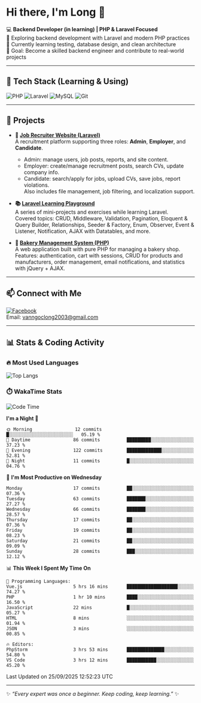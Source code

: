 # Hi there, I'm Long 👋

💻 **Backend Developer (in learning) | PHP & Laravel Focused**  
🚀 Exploring backend development with Laravel and modern PHP practices  
🌱 Currently learning testing, database design, and clean architecture  
🎯 Goal: Become a skilled backend engineer and contribute to real-world projects  

---

## 🔧 Tech Stack (Learning & Using)
![PHP](https://img.shields.io/badge/PHP-777BB4?style=for-the-badge&logo=php&logoColor=white)
![Laravel](https://img.shields.io/badge/Laravel-FF2D20?style=for-the-badge&logo=laravel&logoColor=white)
![MySQL](https://img.shields.io/badge/MySQL-005C84?style=for-the-badge&logo=mysql&logoColor=white)
![Git](https://img.shields.io/badge/Git-F05032?style=for-the-badge&logo=git&logoColor=white)

---

## 🚀 Projects

- **💼 [Job Recruiter Website (Laravel)](https://github.com/ngoclong712/web_moi_gioi_viec_lam)**  
  A recruitment platform supporting three roles: **Admin**, **Employer**, and **Candidate**.  
  - Admin: manage users, job posts, reports, and site content.  
  - Employer: create/manage recruitment posts, search CVs, update company info.  
  - Candidate: search/apply for jobs, upload CVs, save jobs, report violations.  
  Also includes file management, job filtering, and localization support.

- **📚 [Laravel Learning Playground](https://github.com/ngoclong712/web_laravel)**  
  A series of mini-projects and exercises while learning Laravel.  
  Covered topics: CRUD, Middleware, Validation, Pagination, Eloquent & Query Builder, Relationships, Seeder & Factory, Enum, Observer, Event & Listener, Notification, AJAX with Datatables, and more.  

- **🍞 [Bakery Management System (PHP)](https://github.com/ngoclong712/Bakery_Management_System)**  
  A web application built with pure PHP for managing a bakery shop.  
  Features: authentication, cart with sessions, CRUD for products and manufacturers, order management, email notifications, and statistics with jQuery + AJAX.    

---

## 📫 Connect with Me
[![Facebook](https://img.shields.io/badge/Facebook-1877F2?style=for-the-badge&logo=facebook&logoColor=white)](https://facebook.com/vanngoclong712)    
Email: vanngoclong2003@gmail.com

---

## 📊 Stats & Coding Activity

### 🔥 Most Used Languages
![Top Langs](https://github-readme-stats.vercel.app/api/top-langs/?username=ngoclong712&layout=compact&theme=radical)

### ⏱️ WakaTime Stats
<!--START_SECTION:waka-->
![Code Time](http://img.shields.io/badge/Code%20Time-44%20hrs%2029%20mins-blue)

**I'm a Night 🦉** 

```text
🌞 Morning                12 commits          █░░░░░░░░░░░░░░░░░░░░░░░░   05.19 % 
🌆 Daytime                86 commits          █████████░░░░░░░░░░░░░░░░   37.23 % 
🌃 Evening                122 commits         █████████████░░░░░░░░░░░░   52.81 % 
🌙 Night                  11 commits          █░░░░░░░░░░░░░░░░░░░░░░░░   04.76 % 
```
📅 **I'm Most Productive on Wednesday** 

```text
Monday                   17 commits          ██░░░░░░░░░░░░░░░░░░░░░░░   07.36 % 
Tuesday                  63 commits          ███████░░░░░░░░░░░░░░░░░░   27.27 % 
Wednesday                66 commits          ███████░░░░░░░░░░░░░░░░░░   28.57 % 
Thursday                 17 commits          ██░░░░░░░░░░░░░░░░░░░░░░░   07.36 % 
Friday                   19 commits          ██░░░░░░░░░░░░░░░░░░░░░░░   08.23 % 
Saturday                 21 commits          ██░░░░░░░░░░░░░░░░░░░░░░░   09.09 % 
Sunday                   28 commits          ███░░░░░░░░░░░░░░░░░░░░░░   12.12 % 
```


📊 **This Week I Spent My Time On** 

```text
💬 Programming Languages: 
Vue.js                   5 hrs 16 mins       ███████████████████░░░░░░   74.27 % 
PHP                      1 hr 10 mins        ████░░░░░░░░░░░░░░░░░░░░░   16.50 % 
JavaScript               22 mins             █░░░░░░░░░░░░░░░░░░░░░░░░   05.27 % 
HTML                     8 mins              ░░░░░░░░░░░░░░░░░░░░░░░░░   01.94 % 
JSON                     3 mins              ░░░░░░░░░░░░░░░░░░░░░░░░░   00.85 % 

🔥 Editors: 
PhpStorm                 3 hrs 53 mins       ██████████████░░░░░░░░░░░   54.80 % 
VS Code                  3 hrs 12 mins       ███████████░░░░░░░░░░░░░░   45.20 % 
```


 Last Updated on 25/09/2025 12:52:23 UTC
<!--END_SECTION:waka-->


---

✨ *“Every expert was once a beginner. Keep coding, keep learning.”* ✨
<!--
**ngoclong712/ngoclong712** is a ✨ _special_ ✨ repository because its `README.md` (this file) appears on your GitHub profile.

Here are some ideas to get you started:

![Long's GitHub stats](https://github-readme-stats.vercel.app/api?username=ngoclong712&show_icons=true&theme=radical)  
- 🔭 I’m currently working on ...
- 🌱 I’m currently learning ...
- 👯 I’m looking to collaborate on ...
- 🤔 I’m looking for help with ...
- 💬 Ask me about ...
- 📫 How to reach me: ...
- 😄 Pronouns: ...
- ⚡ Fun fact: ...
-->
